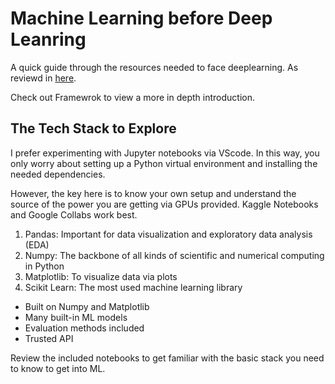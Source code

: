 # Machine Learning before Deep Leanring

A quick guide through the resources needed to face deeplearning. As reviewd in [here](https://zerotomastery.io/courses/machine-learning-and-data-science-bootcamp/).

Check out Framewrok to view a more in depth introduction.

## The Tech Stack to Explore

I prefer experimenting with Jupyter notebooks via VScode. In this way, you only worry about setting up a Python virtual environment and installing the needed dependencies. 

However, the key here is to know your own setup and understand the source of the power you are getting via GPUs provided. Kaggle Notebooks and Google Collabs work best. 

1. Pandas: Important for data visualization and exploratory data analysis (EDA)
2. Numpy: The backbone of all kinds of scientific and numerical computing in Python
3. Matplotlib: To visualize data via plots 
4. Scikit Learn: The most used machine learning library
  * Built on Numpy and Matplotlib
  * Many built-in ML models
  * Evaluation methods included
  * Trusted API

Review the included notebooks to get familiar with the basic stack you need to know to get into ML. 